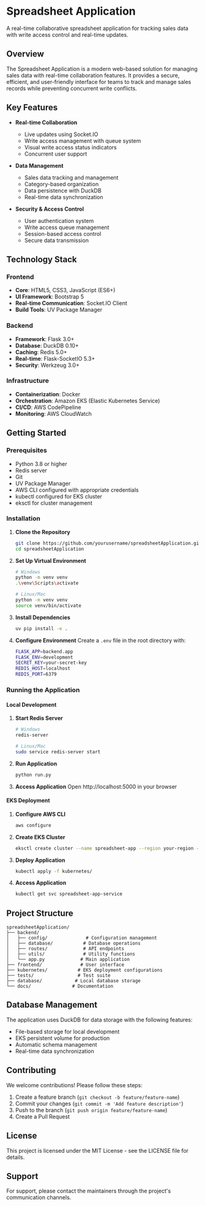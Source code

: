 # Spreadsheet Application

A real-time collaborative spreadsheet application for tracking sales data with write access control and real-time updates.

## Overview

The Spreadsheet Application is a modern web-based solution for managing sales data with real-time collaboration features. It provides a secure, efficient, and user-friendly interface for teams to track and manage sales records while preventing concurrent write conflicts.

## Key Features

- **Real-time Collaboration**
  - Live updates using Socket.IO
  - Write access management with queue system
  - Visual write access status indicators
  - Concurrent user support

- **Data Management**
  - Sales data tracking and management
  - Category-based organization
  - Data persistence with DuckDB
  - Real-time data synchronization

- **Security & Access Control**
  - User authentication system
  - Write access queue management
  - Session-based access control
  - Secure data transmission

## Technology Stack

### Frontend
- **Core**: HTML5, CSS3, JavaScript (ES6+)
- **UI Framework**: Bootstrap 5
- **Real-time Communication**: Socket.IO Client
- **Build Tools**: UV Package Manager

### Backend
- **Framework**: Flask 3.0+
- **Database**: DuckDB 0.10+
- **Caching**: Redis 5.0+
- **Real-time**: Flask-SocketIO 5.3+
- **Security**: Werkzeug 3.0+

### Infrastructure
- **Containerization**: Docker
- **Orchestration**: Amazon EKS (Elastic Kubernetes Service)
- **CI/CD**: AWS CodePipeline
- **Monitoring**: AWS CloudWatch

## Getting Started

### Prerequisites

- Python 3.8 or higher
- Redis server
- Git
- UV Package Manager
- AWS CLI configured with appropriate credentials
- kubectl configured for EKS cluster
- eksctl for cluster management

### Installation

1. **Clone the Repository**
   ```bash
   git clone https://github.com/yourusername/spreadsheetApplication.git
   cd spreadsheetApplication
   ```

2. **Set Up Virtual Environment**
   ```bash
   # Windows
   python -m venv venv
   .\venv\Scripts\activate

   # Linux/Mac
   python -m venv venv
   source venv/bin/activate
   ```

3. **Install Dependencies**
   ```bash
   uv pip install -e .
   ```

4. **Configure Environment**
   Create a `.env` file in the root directory with:
   ```bash
   FLASK_APP=backend.app
   FLASK_ENV=development
   SECRET_KEY=your-secret-key
   REDIS_HOST=localhost
   REDIS_PORT=6379
   ```

### Running the Application

#### Local Development

1. **Start Redis Server**
   ```bash
   # Windows
   redis-server

   # Linux/Mac
   sudo service redis-server start
   ```

2. **Run Application**
   ```bash
   python run.py
   ```

3. **Access Application**
   Open http://localhost:5000 in your browser

#### EKS Deployment

1. **Configure AWS CLI**
   ```bash
   aws configure
   ```

2. **Create EKS Cluster**
   ```bash
   eksctl create cluster --name spreadsheet-app --region your-region --nodegroup-name standard-workers --node-type t3.medium --nodes 3 --nodes-min 1 --nodes-max 4 --managed
   ```

3. **Deploy Application**
   ```bash
   kubectl apply -f kubernetes/
   ```

4. **Access Application**
   ```bash
   kubectl get svc spreadsheet-app-service
   ```

## Project Structure

```
spreadsheetApplication/
├── backend/
│   ├── config/              # Configuration management
│   ├── database/           # Database operations
│   ├── routes/             # API endpoints
│   ├── utils/              # Utility functions
│   └── app.py             # Main application
├── frontend/              # User interface
├── kubernetes/           # EKS deployment configurations
├── tests/                # Test suite
├── database/            # Local database storage
└── docs/               # Documentation
```

## Database Management

The application uses DuckDB for data storage with the following features:
- File-based storage for local development
- EKS persistent volume for production
- Automatic schema management
- Real-time data synchronization

## Contributing

We welcome contributions! Please follow these steps:

1. Create a feature branch (`git checkout -b feature/feature-name`)
2. Commit your changes (`git commit -m 'Add feature description'`)
3. Push to the branch (`git push origin feature/feature-name`)
4. Create a Pull Request

## License

This project is licensed under the MIT License - see the LICENSE file for details.

## Support

For support, please contact the maintainers through the project's communication channels.